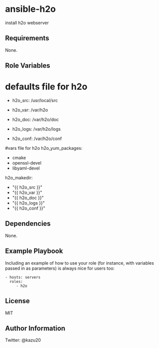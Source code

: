 ansible-h2o
=========

install h2o webserver

Requirements
------------

None.

Role Variables
--------------

# defaults file for h2o
- h2o_src: /usr/local/src

- h2o_var: /var/h2o
- h2o_doc: /var/h2o/doc
- h2o_logs: /var/h2o/logs
- h2o_conf: /var/h2o/conf

#vars file for h2o
h2o_yum_packages:
 - cmake
 - openssl-devel
 - libyaml-devel

h2o_makedir:
 - "{{ h2o_src }}"
 - "{{ h2o_var }}"
 - "{{ h2o_doc }}"
 - "{{ h2o_logs }}"
 - "{{ h2o_conf }}"

Dependencies
------------

None.

Example Playbook
----------------

Including an example of how to use your role (for instance, with variables passed in as parameters) is always nice for users too:

    - hosts: servers
      roles:
         - h2o

License
-------

MIT

Author Information
------------------
Twitter: @kazu20

